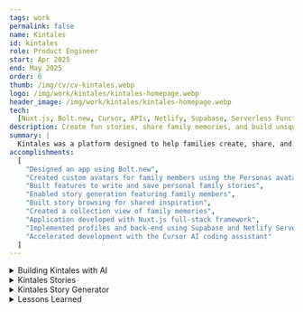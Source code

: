 ```yaml
---
tags: work
permalink: false
name: Kintales
id: kintales
role: Product Engineer
start: Apr 2025
end: May 2025
order: 6
thumb: /img/cv/cv-kintales.webp
logo: /img/work/kintales/kintales-homepage.webp
header_image: /img/work/kintales/kintales-homepage.webp
tech:
  [Nuxt.js, Bolt.new, Cursor, APIs, Netlify, Supabase, Serverless Functions]
description: Create fun stories, share family memories, and build unique characters.
summary: |
  Kintales was a platform designed to help families create, share, and preserve their stories across generations. Whether it’s a silly anecdote about Grandpa’s fishing trip, a heartwarming memory of your first family vacation, or an amusing tale about your child’s adventures, Kintales was built to give these memories a permanent home. This project was designed, developed, and deployed in just four days with the help of AI-assisted tools like Bolt.new and Cursor.
accomplishments:
  [
    "Designed an app using Bolt.new",
    "Created custom avatars for family members using the Personas avatar maker",
    "Built features to write and save personal family stories",
    "Enabled story generation featuring family members",
    "Built story browsing for shared inspiration",
    "Created a collection view of family memories",
    "Application developed with Nuxt.js full-stack framework",
    "Implemented profiles and back-end using Supabase and Netlify Serverless Functions",
    "Accelerated development with the Cursor AI coding assistant"
  ]
---
```


<!-- Details -->
<details>
  <summary>Building Kintales with AI</summary>
  <div class="details-content">
    <div class="detail-image-wrapper" data-scrollable="true">
      <div class="scroll-container" tabindex="0" role="region" aria-label="Scrollable image content">
        <img src="/img/work/kintales/kintales-homepage.webp" alt="Kintales homepage example" loading="lazy">
      </div>
      <div class="scroll-indicator">
        <em><span class="sr-only">This Section is</span> Scrollable</em>
      </div>
    </div>
    <p>
      This idea started as a way to tell stories to my kids about their late grandpa. I built a small prototype called <strong>Grandpa Stories</strong>, still available <a href="https://grandpa-stories.netlify.app/" target="_blank" rel="noopener">here</a>. But I knew building a fully featured app with authentication, persistence, and user profiles would take more time than I had. A friend encouraged me to try AI-powered tools like <strong>Bolt.new</strong> and <strong>Cursor</strong>.
    </p>
    <p>
      I entered a basic prompt into Bolt.new to recreate Grandpa Stories and got a working prototype almost instantly, including <a href="https://www.dicebear.com/styles/personas/" target="_blank" rel="noopener">Dicebear</a> API integration. However, the result was a tangled mess of Next.js and React code. I moved the project into <strong>Cursor</strong> for better control and rewrote it in Nuxt. I chose Nuxt.js because it's based on Vue.js, which I find more human-readable—very important when working with AI-generated code.
    </p>
    <p>
      With Cursor, I was able to "vibe code" my way through the app. The only slow parts were the unavoidable ones: setting up Google Auth, configuring Supabase, and managing environment variables. For everything else, prompting Cursor was fast and effective. Build a Nuxt.js app? Done. Add a homepage? Done. Add a new feature? Done. Not perfect, but definitely good enough to test with real users.
    </p>
  </div>
</details>

<details>
  <summary>Kintales Stories</summary>
  <div class="details-content">
    <div class="detail-image-wrapper">
      <img src="/img/work/kintales/kintales-madlibs.webp" alt="Kintales story UI" loading="lazy">
    </div>
    <p>
      By eliminating a lot of grunt work, I could focus on defining features and guiding Cursor toward my product goals. I took on the role of Product Manager and made sure we had everything needed for an MVP:
    </p>
    <ul>
      <li>Create an account with Google Auth</li>
      <li>Create a public-facing user profile</li>
      <li>Account settings page for editing user info</li>
      <li>CRUD support for stories (create, read, update, delete)</li>
    </ul>
    <p>
      I set up two tables in <strong>Supabase</strong>: <code>profiles</code> and <code>stories</code>. Each user could save multiple stories to their personal collection. The stories table included:
    </p>
    <ul>
      <li><code>character_name</code></li>
      <li><code>author</code></li>
      <li><code>title</code></li>
      <li><code>content</code></li>
      <li><code>avatar_url</code></li>
      <li><code>background_color</code></li>
      <li><code>is_public</code></li>
    </ul>
    <p>
      The <code>id</code> field allowed for clean relationships between stories and users. I used the Nuxt Supabase module, which works like a lightweight ORM to access data from the front-end. Image URLs were generated by Dicebear and stored directly. The <code>is_public</code> field gave users control over whether stories were visible to others.
    </p>
  </div>
</details>

<details>
  <summary>Kintales Story Generator</summary>
  <div class="details-content">
    <div class="detail-image-wrapper" data-scrollable="true">
      <div class="scroll-container" tabindex="0" role="region" aria-label="Scrollable image content">
        <img src="/img/work/kintales/kintales-story-creator.webp" alt="Kintales story creator UI" loading="lazy">
      </div>
      <div class="scroll-indicator">
        <em><span class="sr-only">This Section is</span> Scrollable</em>
      </div>
    </div>
    <p>
      The story generator lived inside a modal on the user's profile page. There were two modes: a mad-libs–style generator that picked a random avatar from Dicebear, and a manual editor where users could fully customize their stories and avatars.
    </p>
    <p>
      Dicebear’s Personas API lets you pass traits like:
    </p>
    <ul>
      <li><code>?eyes</code></li>
      <li><code>?hair</code></li>
      <li><code>?mouth</code></li>
      <li><code>?skinColor</code></li>
    </ul>
    <p>
      I built the avatar URL string using options from the UI and saved the result in the database. The same modal allowed users to edit, delete, or toggle the visibility of each story.
    </p>
  </div>
</details>

<details>
  <summary>Lessons Learned</summary>
  <div class="details-content">
    <h3>Lesson One – Build With AI</h3>
    <p>
      If you want to move fast, build with AI. But understand what you're doing. AI tools can't read your mind, and they don't understand your full application context. The more domain knowledge you bring to the table, the better the results. With good system prompts, Cursor can follow your preferred conventions and patterns.
    </p>
    <h3>Lesson Two – It's Great for Prototypes</h3>
    <p>
      Low-code tools are best for testing ideas, not long-term scale. I wanted to validate the concept with real users (mostly my kids). Mission accomplished. That said, if your Supabase instance sits inactive for too long, it may be deactivated to save costs. For long-term projects, you'd need active engagement and better infrastructure planning.
    </p>
    <h3>Lesson Three – Keep the Stack Simple</h3>
    <p>
      Especially when working with AI, a simple stack is your best friend. You need to be able to read and debug what it outputs. While it's fun to explore new tech, now’s not the time to experiment with Rust backends if your goal is speed and usability.
    </p>
  </div>
</details>
